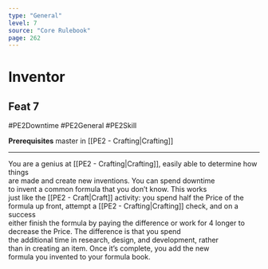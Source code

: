 ```yaml
---
type: "General"
level: 7
source: "Core Rulebook"
page: 262
---
```

# Inventor
## Feat 7
#PE2Downtime #PE2General #PE2Skill 

**Prerequisites** master in [[PE2 - Crafting|Crafting]]

---
You are a genius at [[PE2 - Crafting|Crafting]], easily able to determine how things  
are made and create new inventions. You can spend downtime  
to invent a common formula that you don’t know. This works  
just like the [[PE2 - Craft|Craft]] activity: you spend half the Price of the  
formula up front, attempt a [[PE2 - Crafting|Crafting]] check, and on a success  
either finish the formula by paying the difference or work for 4 longer to decrease the Price. The difference is that you spend  
the additional time in research, design, and development, rather  
than in creating an item. Once it’s complete, you add the new  
formula you invented to your formula book.